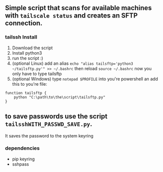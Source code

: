 ## Simple script that scans for available machines with ```tailscale status``` and creates an SFTP connection.

### tailssh Install
1. Download the script
2. Install python3
3. run the script :)
4. (optional Linux) add an alias ```echo "alias tailsftp='python3 ~/tailsftp.py'" >> ~/.bashrc``` then reload ```source ~/.bashrc``` now you only have to type tailsftp
5. (optional Windows) type ```notepad $PROFILE``` into you're powershell an add this to you're file:
```
function tailsftp {
    python "C:\path\to\the\script\tailsftp.py"
}
```
## to save passwords use the script ```tailsshWITH_PASSWD_SAVE.py```.
It saves the password to the system keyring
### dependencies
- pip keyring
- sshpass
